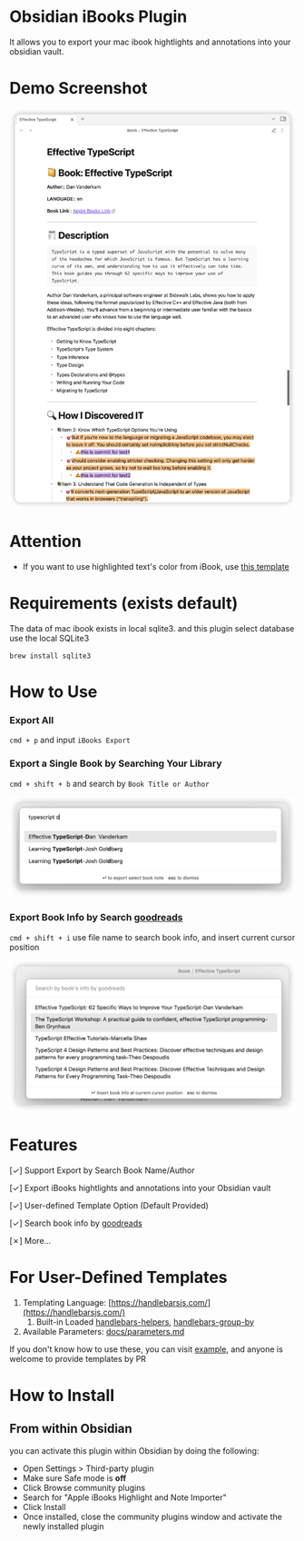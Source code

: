 # Obsidian iBooks Plugin

It allows you to export your mac ibook hightlights and annotations into your obsidian vault.

# Demo Screenshot

![](docs/images/screenshot-5.png)

# Attention

- If you want to use highlighted text's color from iBook, use  [this template](https://github.com/bingryan/obsidian-ibook-plugin/blob/master/docs/example.md#ibook-selected-colors)

# Requirements (exists default)

The data of mac ibook exists in local sqlite3. and this plugin select database use the local SQLite3

```shell
brew install sqlite3
```

# How to Use

### Export All

`cmd + p` and input `iBooks Export`

### Export a Single Book by Searching Your Library

`cmd + shift + b` and search by `Book Title or Author`

![](docs/images/screenshot-3.png)

### Export Book Info by Search [goodreads](https://www.goodreads.com/)

`cmd + shift + i` use file name to search book info, and insert current cursor position

![](docs/images/screenshot-4.png)

# Features

[✓] Support Export by Search Book Name/Author

[✓] Export iBooks hightlights and annotations into your Obsidian vault

[✓] User-defined Template Option (Default Provided)

[✓] Search book info by [goodreads](https://www.goodreads.com/)

[✗] More...

# For User-Defined Templates

1. Templating Language: [https://handlebarsjs.com/](https://handlebarsjs.com/)
   1. Built-in Loaded [handlebars-helpers](https://github.com/helpers/handlebars-helpers), [handlebars-group-by](https://github.com/shannonmoeller/handlebars-group-by)
2. Available Parameters: [docs/parameters.md](docs/parameters.md)

If you don't know how to use these, you can visit [example](docs/example.md), and anyone is welcome to provide templates by PR

# How to Install
## From within Obsidian

you can activate this plugin within Obsidian by doing the following:

- Open Settings > Third-party plugin
- Make sure Safe mode is **off**
- Click Browse community plugins
- Search for "Apple iBooks Highlight and Note Importer"
- Click Install
- Once installed, close the community plugins window and activate the newly installed plugin
